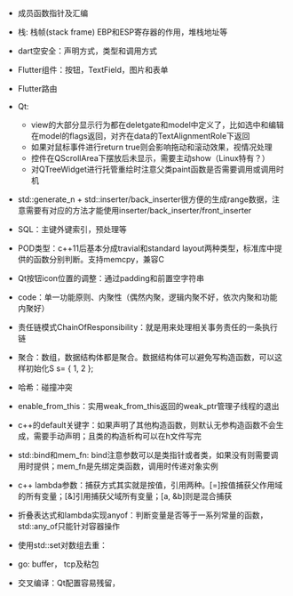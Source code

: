 - 成员函数指针及汇编
- 栈: 栈帧(stack frame) EBP和ESP寄存器的作用，堆栈地址等



- dart空安全：声明方式，类型和调用方式
- Flutter组件：按钮，TextField，图片和表单
- Flutter路由

- Qt: 
  - view的大部分显示行为都在deletgate和model中定义了，比如选中和编辑在model的flags返回，对齐在data的TextAlignmentRole下返回
  - 如果对鼠标事件进行return true则会影响拖动和滚动效果，视情况处理
  - 控件在QScrollArea下摆放后未显示，需要主动show（Linux特有？）
  - 对QTreeWidget进行托管重绘时注意父类paint函数是否需要调用或调用时机
- std::generate_n + std::inserter/back_inserter很方便的生成range数据，注意需要有对应的方法才能使用inserter/back_inserter/front_inserter
- SQL：主键外键索引，预处理等



- POD类型：c++11后基本分成travial和standard layout两种类型，标准库中提供的函数分别判断。支持memcpy，兼容C
- Qt按钮icon位置的调整：通过padding和前置空字符串
- code：单一功能原则、内聚性（偶然内聚，逻辑内聚不好，依次内聚和功能内聚好）
- 责任链模式ChainOfResponsibility：就是用来处理相关事务责任的一条执行链



- 聚合：数组，数据结构体都是聚合。数据结构体可以避免写构造函数，可以这样初始化S s= { 1, 2 };
- 哈希：碰撞冲突
- enable_from_this：实用weak_from_this返回的weak_ptr管理子线程的退出
- c++的default关键字：如果声明了其他构造函数，则默认无参构造函数不会生成，需要手动声明；且类的构造析构可以在h文件写完
- std::bind和mem_fn: bind注意参数可以是类指针或者类，如果没有则需要调用时提供；mem_fn是先绑定类函数，调用时传递对象实例
- c++ lambda参数：捕获方式其实就是按值，引用两种。[=]按值捕获父作用域的所有变量；[&]引用捕获父域所有变量；[a, &b]则是混合捕获
- 折叠表达式和lambda实现anyof：判断变量是否等于一系列常量的函数，std::any_of只能针对容器操作
- 使用std::set对数组去重：



- go: buffer， tcp及粘包
- 交叉编译：Qt配置容易残留，

